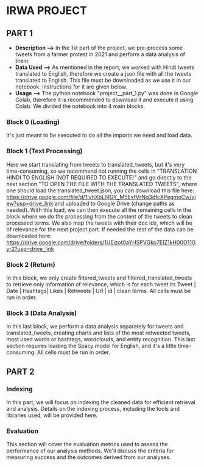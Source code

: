 # IRWA PROJECT

## PART 1
- **Description -->** In the 1st part of the project, we pre-process some tweets from a farmer protest in 2021 and perform a data analysis of them.
- **Data Used -->** As mentioned in the report, we worked with Hindi tweets translated to English, therefore we create a json file with all the tweets translated to English.
This file must be downloaded as we use it in our notebook. Instructions for it are given below.
- **Usage -->** The python notebook "project__part_1.py" was done in Google Colab, therefore it is recommended to download it and execute it using Colab. We divided
  the notebook into 4 main blocks.
### Block 0 (Loading) 
It's just meant to be executed to do all the imports we need and load data. 
### Block 1 (Text Processing) 
Here we start translating from tweets to translated_tweets, but it's very time-consuming, so we recommend not running the cells in "TRANSLATION HINDI TO ENGLISH
(NOT REQUIRED TO EXECUTE)" and go directly to the next section "TO OPEN THE FILE WITH THE TRANSLATED TWEETS", where one should load the translated_tweet.json, you can download this file here: https://drive.google.com/file/d/1IvhXbLlRGY_M5ExfVrNq3dfcXPegmoCw/view?usp=drive_link and uploaded to Google Drive (change paths as needed). With this load, we can then execute all the remaining cells in the block where we do 
the processing from the content of the tweets to clean processed terms. We also map the tweets with their doc ids, which will be of relevance for the next project part.
If needed the rest  of the data can be downloaded here: https://drive.google.com/drive/folders/1UEizot0aYHSPVGko7EIZ1kH00O11Gyr2?usp=drive_link 
### Block 2 (Return) 
In this block, we only create filtered_tweets and filtered_translated_tweets to retrieve only information of relevance, which is for each tweet its Tweet | Date | Hashtags| 
Likes | Retweets | Url | id | clean terms. All cells must be run in order.
### Block 3 (Data Analysis) 
In this last block, we perform a data analysis separately for tweets and translated_tweets, creating charts and lists of the most retweeted tweets, most used words or hashtags,
wordclouds, and entity recognition. This last section requires loading the Spacy model for English, and it's a little time-consuming. All cells must be run in order.


## PART 2

### Indexing
In this part, we will focus on indexing the cleaned data for efficient retrieval and analysis. Details on the indexing process, including the tools and libraries used, will be provided here.

### Evaluation
This section will cover the evaluation metrics used to assess the performance of our analysis methods. We'll discuss the criteria for measuring success and the outcomes derived from our analyses.
